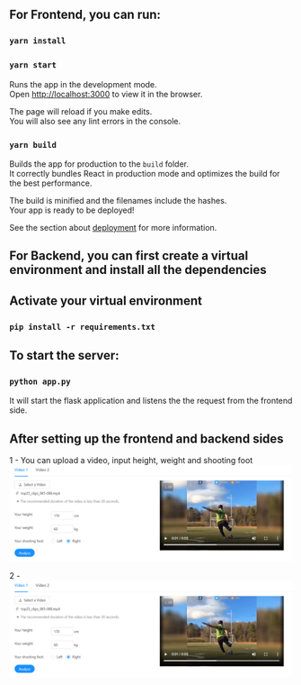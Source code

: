 ## For Frontend, you can run:

### `yarn install`

### `yarn start`

Runs the app in the development mode.\
Open [http://localhost:3000](http://localhost:3000) to view it in the browser.

The page will reload if you make edits.\
You will also see any lint errors in the console.

### `yarn build`

Builds the app for production to the `build` folder.\
It correctly bundles React in production mode and optimizes the build for the best performance.

The build is minified and the filenames include the hashes.\
Your app is ready to be deployed!

See the section about [deployment](https://facebook.github.io/create-react-app/docs/deployment) for more information.

## For Backend, you can first create a virtual environment and install all the dependencies

## Activate your virtual environment

### `pip install -r requirements.txt`

## To start the server:

### `python app.py`

It will start the flask application and listens the the request from the frontend side.


## After setting up the frontend and backend sides

1 - You can upload a video, input height, weight and shooting foot
![Alt text](./public/uploadVideo.png)

2 - 
![Alt text](./public/uploadVideo.png)